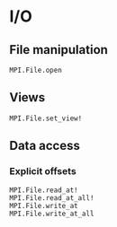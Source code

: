 # I/O

## File manipulation

```@docs
MPI.File.open
```

## Views

```@docs
MPI.File.set_view!
```

## Data access

### Explicit offsets

```@docs
MPI.File.read_at!
MPI.File.read_at_all!
MPI.File.write_at
MPI.File.write_at_all
```
